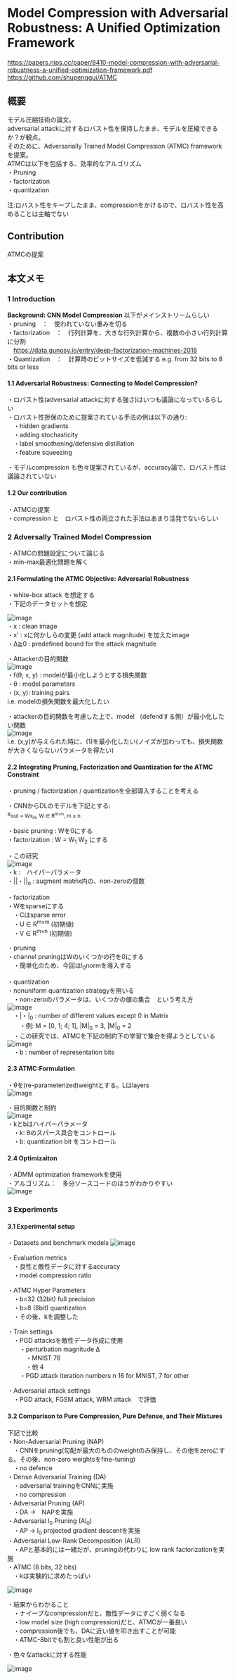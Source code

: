 # Model Compression with Adversarial Robustness: A Unified Optimization Framework  
  
https://papers.nips.cc/paper/8410-model-compression-with-adversarial-robustness-a-unified-optimization-framework.pdf  
https://github.com/shupenggui/ATMC  
  
## 概要  
モデル圧縮技術の論文。  
adversarial attackに対するロバスト性を保持したまま、モデルを圧縮できるか？が観点。  
そのために、Adversarially Trained Model Compression (ATMC) framework を提案。  
ATMCは以下を包括する、効率的なアルゴリズム  
・Pruning  
・factorization  
・quantization  
  
注:ロバスト性をキープしたまま、compressionをかけるので、ロバスト性を高めることは主軸でない  
  
## Contribution
ATMCの提案  
  
## 本文メモ  
  
### 1 Introduction  
  
<b> Background: CNN Model Compression </b>
以下がメインストリームらしい  
・pruning　：　使われていない重みを切る  
・factorization　：　行列計算を、大きな行列計算から、複数の小さい行列計算に分割  
　https://data.gunosy.io/entry/deep-factorization-machines-2018  
・Quantization　：　計算時のビットサイズを低減する e.g. from 32 bits to 8 bits or less  
  
#### 1.1  Adversarial Robustness: Connecting to Model Compression?  
・ロバスト性(adversarial attackに対する強さ)はいつも議論になっているらしい  
・ロバスト性担保のために提案されている手法の例は以下の通り:  
　・hidden gradients  
　・adding stochasticity  
　・label smoothening/defensive distillation  
　・feature squeezing  
  
・モデルcompression も色々提案されているが、accuracy論で、ロバスト性は議論されていない  
  
#### 1.2 Our contribution
・ATMCの提案  
・compression と　ロバスト性の両立された手法はあまり活発でないらしい  
  
### 2 Adversally Trained Model Compression  
・ATMCの問題設定について論じる  
・min-max最適化問題を解く  
  
#### 2.1 Formulating the ATMC Objective: Adversarial Robustness  
・white-box attack を想定する  
・下記のデータセットを想定  
  
![image](https://user-images.githubusercontent.com/30098187/76044699-72941400-5f9e-11ea-9285-f9b08654049a.png)  
 ・x : clean image  
 ・x' : xに何かしらの変更 (add attack magnitude) を加えたimage  
 ・Δ≧0 : predefined bound for the attack magnitude  
   
 ・Attackerの目的関数  
 ![image](https://user-images.githubusercontent.com/30098187/76044853-e2a29a00-5f9e-11ea-86ee-765cab202af0.png)  
・f(θ; x, y) : modelが最小化しようとする損失関数  
・θ : model parameters  
・(x, y): training pairs  
i.e. modelの損失関数を最大化したい  
  
・attackerの目的関数を考慮した上で、model （defendする側）が最小化したい関数  
![image](https://user-images.githubusercontent.com/30098187/76045117-93a93480-5f9f-11ea-9095-057bc60f3c29.png)  
i.e. (x,y)が与えられた時に、(1)を最小化したい(ノイズが加わっても、損失関数が大きくならないパラメータを得たい)  
  
#### 2.2 Integrating Pruning, Factorization and Quantization for the ATMC Constraint  
・pruning / factorization / quantizationを全部導入することを考える  
  
・CNNからDLのモデルを下記とする:  
x<sub>out  = Wx<sub>in</sub>, W ∈ R<sup>m×n</sup>, m ≥ n  
  
・basic pruning : Wを0にする  
・factorization : W = W<sub>1</sub> W<sub>2</sub> にする  
  
・この研究  
![image](https://user-images.githubusercontent.com/30098187/76048370-f2bf7700-5fa8-11ea-9a45-1c38a3d3dac0.png)  
・k :　ハイパーパラメータ  
・||・||<sub>o</sub> : augment matrix内の、non-zeroの個数  
  
・factorization  
・Wをsparseにする  
　・Cはsparse error  
　・U ∈ R<sup>m×m</sup> (初期値)  
　・V ∈ R<sup>m×n</sup> (初期値)  
  
・pruning  
・channel pruningはWのいくつかの行を0にする  
　・簡単化のため、今回はl<sub>0</sub>normを導入する  
  
・quantization  
・nonuniform quantization strategyを用いる  
　・non-zeroのパラメータは、いくつかの値の集合　という考え方  
 ![image](https://user-images.githubusercontent.com/30098187/76061126-37a5d680-5fc6-11ea-8aac-94b8219f3220.png)  
　・|・|<sub>0</sub> : number of different values except 0 in Matrix  
　　・例: M = [0, 1; 4; 1], |M|<sub>0</sub> = 3, |M|<sub>0</sub> = 2  
　・この研究では、ATMCを下記の制約下の学習で集合を得ようとしている  
![image](https://user-images.githubusercontent.com/30098187/76061763-94ee5780-5fc7-11ea-9255-4b99352e3b27.png)  
　・b : number of representation bits  
  
#### 2.3 ATMC:Formulation  
・θを(re-parameterized)weightとする。Lはlayers  
![image](https://user-images.githubusercontent.com/30098187/76062017-1e058e80-5fc8-11ea-9b85-87344aa37486.png)
  
・目的関数と制約  
![image](https://user-images.githubusercontent.com/30098187/76062093-51481d80-5fc8-11ea-944d-9812ce5091a6.png)  
・kとbはハイパーパラメータ  
　・k: θのスパース具合をコントロール  
　・b: quantization bit をコントロール  
  
#### 2.4 Optimizaiton  
・ADMM optimization frameworkを使用  
・アルゴリズム：　多分ソースコードのほうがわかりやすい  
![image](https://user-images.githubusercontent.com/30098187/76063113-67ef7400-5fca-11ea-875c-19a7219ca390.png)  
  
### 3 Experiments  
#### 3.1 Experimental setup  
・Datasets and benchmark models
![image](https://user-images.githubusercontent.com/30098187/76063633-77bb8800-5fcb-11ea-8f97-134166ce7a36.png)  
    
・Evaluation metrics  
　・良性と敵性データに対するaccuracy  
　・model compression ratio  
  
・ATMC Hyper Parameters  
　・b=32 (32bit) full precision  
　・b=8 (8bit) quantization  
　・その後、kを調整した  
  
・Train settings  
　・PGD attacksを敵性データ作成に使用  
　　・perturbation magnitude ∆  
　　　・MNIST 76  
　　　・他 4  
　　・PGD attack iteration numbers n 16 for MNIST, 7 for other  
  
・Adversarial attack settings  
　・PGD attack, FGSM attack, WRM attack　で評価  
  
#### 3.2 Comparison to Pure Compression, Pure Defense, and Their Mixtures  
下記で比較  
・Non-Adversarial Pruning (NAP)  
　・CNNをpruning(勾配が最大のもののweightのみ保持し、その他をzeroにする。その後、non-zero weightsをfine-tuning)  
　・no defence  
・Dense Adversarial Training (DA)  
　・adversarial trainingをCNNに実施  
　・no compression  
・Adversarial Pruning (AP)  
　・DA →　NAPを実施  
・Adversarial l<sub>0</sub> Pruning (Al<sub>0</sub>)  
　・AP → l<sub>0</sub> projected gradient descentを実施  
・Adversarial Low-Rank Decomposition (ALR)  
　・APと基本的には一緒だが、pruningの代わりに low rank factorizationを実施  
・ATMC (8 bits, 32 bits)  
　・kは実験的に求めたっぽい  
   
 ![image](https://user-images.githubusercontent.com/30098187/76182816-afb00e80-6209-11ea-8a84-abfdb07c520d.png)  
   
・結果からわかること  
　・ナイーブなcompressionだと、敵性データにすごく弱くなる  
　・low model size (high compression)だと、ATMCが一番良い  
　・compression後でも、DAに近い値を叩き出すことが可能  
　・ATMC-8bitでも割と良い性能が出る  

・色々なattackに対する性能  
  
![image](https://user-images.githubusercontent.com/30098187/76200369-dafc2300-6234-11ea-9c06-f31f9a930b83.png)  
  

